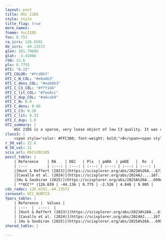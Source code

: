 ```yaml
---
layout: post
title: HSC 2105
style: style
title_flag: true
more_names: 
fname: hsc2105
fov: 0.753
ra_icrs: 126.6591
de_icrs: -44.13572
glon: 261.79686
glat: -3.41004
r50: 22.6
plx: 0.7755
UTI: "0.22"
UTI_COLOR: "#fcd0bf"
UTI_C_N_COL: "#e0a6b3"
UTI_C_dens_COL: "#eab0b3"
UTI_C_C3_COL: "#fff1d4"
UTI_C_lit_COL: "#fee8cc"
UTI_C_dup_COL: "#a6cab9"
UTI_C_N: 0.0
UTI_C_dens: 0.06
UTI_C_C3: 0.38
UTI_C_lit: 0.33
UTI_C_dup: 1.0
UTI_summary: |
    HSC 2105 is a sparse, very loose object of low C3 quality. It was recently reported in the literature.<br><br><span style="color: #99180f; font-weight: bold;">Warning: </span>contains less than 25 stars with <i>P>0.5</i> estimated.
class3: |
    <span style="color: #FFC300; font-weight: bold;">B</span><span style="color: red; font-weight: bold;">C</span>
r_50_val: 22.6
N_50_val: 21
scix_url: HSC%202105
posit_table: |
    | Reference    | RA    | DEC   | Plx  | pmRA  | pmDE   |  Rv  |
    | :---         | :---: | :---: | :---: | :---: | :---: | :---: |
    |[Hunt & Reffert (2023)](https://scixplorer.org/abs/2023A%26A...673A.114H) | 126.651 | -44.088 | 0.766 | -2.546 | 4.809 | 6.711 |
    |[Cavallo et al. (2024)](https://scixplorer.org/abs/2024AJ....167...12C) | 126.728 | -44.218 | 0.768 | -- | -- | -- |
    |[Hu & Soubiran (2025)](https://scixplorer.org/abs/2025A%26A...699A.246H) | 126.728 | -44.218 | -- | -- | -- | -- |
    | **UCC** |126.659 | -44.136 | 0.775 | -2.526 | 4.846 | 9.905 | 
cds_radec: 126.6591,-44.13572
carousel: UCC_HUNT23
fpars_table: |
    | Reference |  Values |
    | :---  |  :---:  |
    | [Hunt & Reffert (2023)](https://scixplorer.org/abs/2023A%26A...673A.114H) | `AV50=0.735, diffAV50=0.443, MOD50=10.475, logAge50=8.462` |
    | [Cavallo et al. (2024)](https://scixplorer.org/abs/2024AJ....167...12C) | `AV50=0.67, dMod50=10.49, logAge50=8.74, [Fe/H]50=-0.21` |
    | [Hu & Soubiran (2025)](https://scixplorer.org/abs/2025A%26A...699A.246H) | `MA22=-0.35, MA23f=-0.2, MZ23=-0.22, MK24=-0.15, MF24=-0.22` |
shared_table: |
    
---
```

